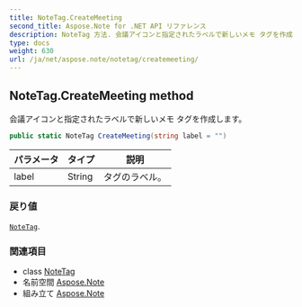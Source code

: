 ```yaml
---
title: NoteTag.CreateMeeting
second_title: Aspose.Note for .NET API リファレンス
description: NoteTag 方法. 会議アイコンと指定されたラベルで新しいメモ タグを作成します
type: docs
weight: 630
url: /ja/net/aspose.note/notetag/createmeeting/
---
```

## NoteTag.CreateMeeting method

会議アイコンと指定されたラベルで新しいメモ タグを作成します。

```csharp
public static NoteTag CreateMeeting(string label = "")
```

| パラメータ | タイプ | 説明 |
| --- | --- | --- |
| label | String | タグのラベル。 |

### 戻り値

[`NoteTag`](../).

### 関連項目

* class [NoteTag](../)
* 名前空間 [Aspose.Note](../../notetag/)
* 組み立て [Aspose.Note](../../../)


